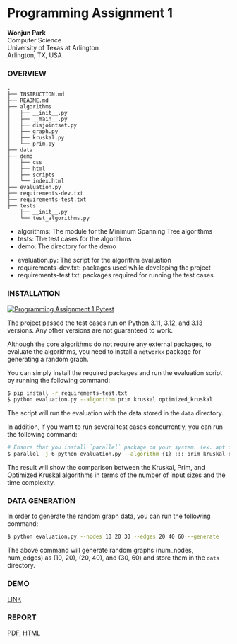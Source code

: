 # Programming Assignment 1

**Wonjun Park** \
Computer Science \
University of Texas at Arlington \
Arlington, TX, USA

### OVERVIEW

``` plaintext
.
├── INSTRUCTION.md
├── README.md
├── algorithms
│   ├── __init__.py
│   ├── __main__.py
│   ├── disjointset.py
│   ├── graph.py
│   ├── kruskal.py
│   └── prim.py
├── data
├── demo
│   ├── css
│   ├── html
│   ├── scripts
│   └── index.html
├── evaluation.py
├── requirements-dev.txt
├── requirements-test.txt
├── tests
    ├── __init__.py
    └── test_algorithms.py
```

+ algorithms: The module for the Minimum Spanning Tree algorithms
+ tests: The test cases for the algorithms
+ demo: The directory for the demo

- evaluation.py: The script for the algorithm evaluation
- requirements-dev.txt: packages used while developing the project
- requirements-test.txt: packages required for running the test cases

### INSTALLATION

[![Programming Assignment 1 Pytest](https://github.com/dev-onejun/CSE-5311/actions/workflows/pytest.yml/badge.svg?branch=feat%2Fp1)](https://github.com/dev-onejun/CSE-5311/actions/workflows/pytest.yml)

The project passed the test cases run on Python 3.11, 3.12, and 3.13 versions. Any other versions are not guaranteed to work.

Although the core algorithms do not require any external packages, to evaluate the algorithms, you need to install a `networkx` package for generating a random graph.

You can simply install the required packages and run the evaluation script by running the following command:

``` bash
$ pip install -r requirements-test.txt
$ python evaluation.py --algorithm prim kruskal optimized_kruskal
```

The script will run the evaluation with the data stored in the `data` directory.

In addition, if you want to run several test cases concurrently, you can run the following command:

``` bash
# Ensure that you install `parallel` package on your system. (ex. apt install parallel)
$ parallel -j 6 python evaluation.py --algorithm {1} ::: prim kruskal optimized_kruskal
```

The result will show the comparison between the Kruskal, Prim, and Optimized Kruskal algorithms in terms of the number of input sizes and the time complexity.

### DATA GENERATION

In order to generate the random graph data, you can run the following command:

``` bash
$ python evaluation.py --nodes 10 20 30 --edges 20 40 60 --generate
```

The above command will generate random graphs (num_nodes, num_edges) as (10, 20), (20, 40), and (30, 60) and store them in the `data` directory.

### DEMO

[LINK](https://dev-onejun.github.io/CSE-5311/demo/programming_assignment_1/demo/index.html)

### REPORT

[PDF](https://dev-onejun.github.io/CSE-5311/papers/programming_assignment_1.pdf), [HTML](https://dev-onejun.github.io/CSE-5311/papers/programming_assignment_1.html)
